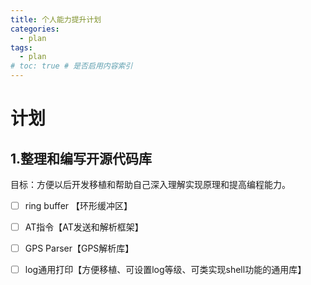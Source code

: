 ```yaml
---
title: 个人能力提升计划
categories:
  - plan
tags:
  - plan 
# toc: true # 是否启用内容索引
---
```

# 计划

## 1.整理和编写开源代码库

目标：方便以后开发移植和帮助自己深入理解实现原理和提高编程能力。

- [ ] ring buffer 【环形缓冲区】
- [ ] AT指令【AT发送和解析框架】
- [ ] GPS Parser【GPS解析库】
- [ ] log通用打印【方便移植、可设置log等级、可类实现shell功能的通用库】

